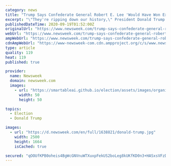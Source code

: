```yaml
---
category: news
title: "Trump Says Confederate General Robert E. Lee 'Would Have Won Except for Gettysburg'"
excerpt: "\"They're ripping down our history,\" President Donald Trump said of U.S. protesters. \"That's where these guys begin. They take away your history.\""
publishedDateTime: 2020-09-19T01:52:00Z
originalUrl: "https://www.newsweek.com/trump-says-confederate-general-robert-e-lee-would-have-won-except-gettysburg-1532765"
webUrl: "https://www.newsweek.com/trump-says-confederate-general-robert-e-lee-would-have-won-except-gettysburg-1532765"
ampWebUrl: "https://www.newsweek.com/trump-says-confederate-general-robert-e-lee-would-have-won-except-gettysburg-1532765?amp=1"
cdnAmpWebUrl: "https://www-newsweek-com.cdn.ampproject.org/c/s/www.newsweek.com/trump-says-confederate-general-robert-e-lee-would-have-won-except-gettysburg-1532765?amp=1"
type: article
quality: 119
heat: 119
published: true

provider:
  name: Newsweek
  domain: newsweek.com
  images:
    - url: "https://smartableai.github.io/election/assets/images/organizations/newsweek.com-50x50.jpg"
      width: 50
      height: 50

topics:
  - Election
  - Donald Trump

images:
  - url: "https://d.newsweek.com/en/full/1638821/donald-trump.jpg"
    width: 2500
    height: 1664
    isCached: true

secured: "qOOUfKPB0oheis4BgWcGNVnuWTXuxpFekUS2boLeg8kUKfKD0n3+HASxsVFzDCKgY/uOifjsNo7hKDMKiDtaCkRUNUAMG+/U8mu92XYw1a7DLT+zbXU9UTO+jDD3SRO+gqY6SC0LDQtS7mCCS160sMKzT2QaxBjPfv1vt91a5bf94e+Fr4VX6MkBheGEbKZJwHEzB9DLYd70xCj+rWUaQuziUgjodHB/nsjcTphxkLlQf194l8ZU+1H8Hxz8Zdh6ks6iHvwNCcz4eepwSMOSiA03jIDc+GB3pi3SdwDc9iE/4+ivRpsgRqqrGFTV3OlzXyTMA94Czl942x61h9/fMZ73T1/9j4T9t0raU8srT2c=;KFcZYRM6MSyRIZk5WM4hqg=="
---
```


